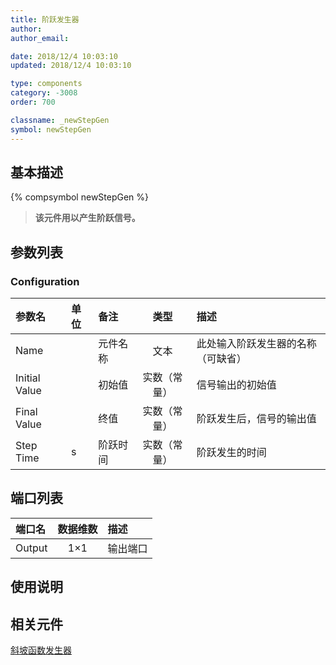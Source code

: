 ```yaml
---
title: 阶跃发生器
author: 
author_email:

date: 2018/12/4 10:03:10
updated: 2018/12/4 10:03:10

type: components
category: -3008
order: 700

classname: _newStepGen
symbol: newStepGen
---
```

## 基本描述
{% compsymbol newStepGen %}

> **该元件用以产生阶跃信号。**

## 参数列表
### Configuration
| 参数名 | 单位 | 备注 | 类型 | 描述 |
| :--- | :--- | :--- | :--: | :--- |
| Name |  | 元件名称 | 文本 | 此处输入阶跃发生器的名称（可缺省） |
| Initial Value |  | 初始值 | 实数（常量） | 信号输出的初始值 |
| Final Value |  | 终值 | 实数（常量） | 阶跃发生后，信号的输出值 |
| Step Time | s | 阶跃时间 | 实数（常量） | 阶跃发生的时间 |


## 端口列表

| 端口名 | 数据维数 | 描述 |
| :--- | :--:  | :--- |
| Output | 1×1 |输出端口 |

## 使用说明



## 相关元件

[斜坡函数发生器](comp_newRampGen.html)
